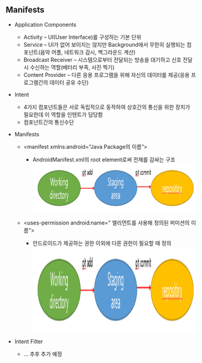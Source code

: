 ## **Manifests**
 - Application Components
	 - Activity
	 	 – UI(User Interface)를 구성하는 기본 단위
	 - Service
	 	 – UI가 없어 보이지는 않지만 Background에서 무한히 실행되는 컴포넌트(음악 어플, 네트워크 감시, 백그라운드 계산)
	 - Broadcast Receiver
	 	 – 시스템으로부터 전달되는 방송을 대기하고 신호 전달시 수신하는 역할(베터리 부족, 사진 찍기)
	 - Content Provider
	 	 – 다른 응용 프로그램을 위해 자신의 데이터를 제공(응용 프로그램간의 데이터 공유 수단)
 - Intent
	 - 4가지 컴포넌트들은 서로 독립적으로 동작하여 상호간의 통신을 위한 장치가 필요한데 이 역할을 인텐트가 담당함
	 - 컴포넌트간의 통신수단

 - Manifests
	 - <manifest xmlns:android=”Java Package의 이름”> 
		 - AndroidManifest.xml의 root element로써 전체를 감싸는 구조
<img width="900" height="130" src="./image/git_flow.png"></img>

	 - <uses-permission android:name=”<permission> 엘리먼트를 사용해 정의된 퍼미션의 이름”>
		 - 안드로이드가 제공하는 권한 이외에 다른 권한이 필요할 때 정의
<img width="900" height="225" src="./image/git_flow.png"></img>
 
 - Intent Filter
	 - ... 추후 추가 예정